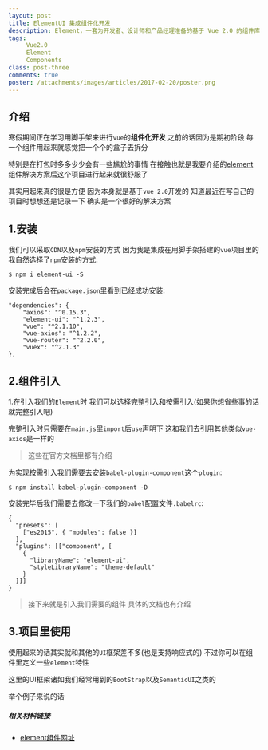 ```yaml
---
layout: post
title: ElementUI 集成组件化开发
description: Element，一套为开发者、设计师和产品经理准备的基于 Vue 2.0 的组件库，提供了配套设计资源，使用起来还是很方便的。
tags:
     Vue2.0
     Element
     Components
class: post-three
comments: true
poster: /attachments/images/articles/2017-02-20/poster.png
---
```


## 介绍
寒假期间正在学习用脚手架来进行`vue`的**组件化开发** 之前的话因为是期初阶段 每一个组件用起来就感觉把一个个的盒子去拆分 

特别是在打包时多多少少会有一些尴尬的事情 在接触也就是我要介绍的[element](http://element.eleme.io/#/zh-CN/component/installation)组件解决方案后这个项目进行起来就很舒服了

其实用起来真的很是方便 因为本身就是基于`vue 2.0`开发的 知道最近在写自己的项目时想想还是记录一下  确实是一个很好的解决方案
## 1.安装
我们可以采取`CDN`以及`npm`安装的方式
因为我是集成在用脚手架搭建的`vue`项目里的 我自然选择了`npm`安装的方式:
```
$ npm i element-ui -S
```
安装完成后会在`package.json`里看到已经成功安装:
```php?start_inline=1
"dependencies": {
    "axios": "^0.15.3",
    "element-ui": "^1.2.3",
    "vue": "^2.1.10",
    "vue-axios": "^1.2.2",
    "vue-router": "^2.2.0",
    "vuex": "^2.1.3"
},
```
## 2.组件引入
1.在引入我们的`Element`时 我们可以选择完整引入和按需引入(如果你想省些事的话就完整引入吧)

完整引入时只需要在`main.js`里`import`后`use`声明下 这和我们去引用其他类似`vue-axios`是一样的

> 这些在官方文档里都有介绍

为实现按需引入我们需要去安装`babel-plugin-component`这个`plugin`:
```
$ npm install babel-plugin-component -D
```
安装完毕后我们需要去修改一下我们的`babel`配置文件`.babelrc`:
```php?start_inline=1
{
  "presets": [
    ["es2015", { "modules": false }]
  ],
  "plugins": [["component", [
    {
      "libraryName": "element-ui",
      "styleLibraryName": "theme-default"
    }
  ]]]
}
```

> 接下来就是引入我们需要的组件 具体的文档也有介绍

## 3.项目里使用
使用起来的话其实就和其他的`UI`框架差不多(也是支持响应式的) 不过你可以在组件里定义一些`element`特性

这里的UI框架诸如我们经常用到的`BootStrap`以及`SemanticUI`之类的


举个例子来说的话

##### 相关材料链接
- [element组件网址](http://element.eleme.io/#/zh-CN/component/installation)
    
